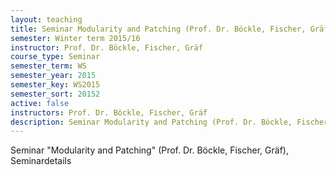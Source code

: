 ```yaml
---
layout: teaching
title: Seminar Modularity and Patching (Prof. Dr. Böckle, Fischer, Gräf), Seminardetails
semester: Winter term 2015/16
instructor: Prof. Dr. Böckle, Fischer, Gräf
course_type: Seminar
semester_term: WS
semester_year: 2015
semester_key: WS2015
semester_sort: 20152
active: false
instructors: Prof. Dr. Böckle, Fischer, Gräf
description: Seminar Modularity and Patching (Prof. Dr. Böckle, Fischer, Gräf), Seminardetails
---
```


Seminar "Modularity and Patching" (Prof. Dr. Böckle, Fischer, Gräf), Seminardetails

